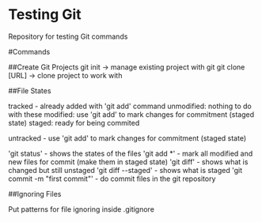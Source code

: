 Testing Git
===========

Repository for testing Git commands


#Commands

##Create Git Projects
git init 			-> manage existing project with git
git clone [URL]		-> clone project to work with

##File States

tracked - already added with 'git add' command
	unmodified: nothing to do with these
	modified:	use 'git add' to mark changes for commitment (staged state)
	staged:		ready for being commited
	
untracked - use 'git add' to mark changes for commitment (staged state)


'git status' 					- shows the states of the files
'git add *'						- mark all modified and new files for commit (make them in staged state)
'git diff' 						- shows what is changed but still unstaged
'git diff --staged' 			- shows what is staged
'git commit -m "first commit"' 	- do commit files in the git repository

##Ignoring Files

Put patterns for file ignoring inside .gitignore